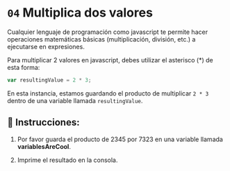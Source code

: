 # `04` Multiplica dos valores

Cualquier lenguaje de programación como javascript te permite hacer operaciones matemáticas básicas (multiplicación, división, etc.) a ejecutarse en expresiones.

Para multiplicar 2 valores en javascript, debes utilizar el asterisco (*) de esta forma:

```js
var resultingValue = 2 * 3;
```

En esta instancia, estamos guardando el producto de multiplicar `2 * 3` dentro de una variable llamada `resultingValue`.

## 📝  Instrucciones:

1. Por favor guarda el producto de 2345 por 7323 en una variable llamada **variablesAreCool**.

2. Imprime el resultado en la consola.